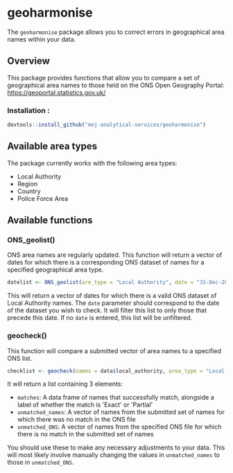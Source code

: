 # geoharmonise

The `geoharmonise` package allows you to correct errors in geographical area names within your data.

## Overview

This package provides functions that allow you to compare a set of geographical area names to those held on the ONS Open Geography Portal: https://geoportal.statistics.gov.uk/

### Installation :
```r
devtools::install_github("moj-analytical-services/geoharmonise")
```

## Available area types

The package currently works with the following area types:
- Local Authority
- Region
- Country
- Police Force Area

## Available functions

### ONS_geolist()

ONS area names are regularly updated. This function will return a vector of dates for which there is a corresponding ONS dataset of names for a specified geographical area type.

```r
datelist <- ONS_geolist(are_type = "Local Authority", date = "31-Dec-20")
```

This will return a vector of dates for which there is a valid ONS dataset of Local Authority names. The `date` parameter should correspond to the date of the dataset you wish to check.
It will filter this list to only those that precede this date. If no `date` is entered, this list will be unfiltered.

### geocheck()

This function will compare a submitted vector of area names to a specified ONS list.

```r
checklist <- geocheck(names = data$local_authority, area_type = "Local Authority", ONS_filedate = "01-Apr-20")
```

It will return a list containing 3 elements:
* `matches`: A data frame of names that successfully match, alongside a label of whether the match is 'Exact' or 'Partial'
* `unmatched_names`: A vector of names from the submitted set of names for which there was no match in the ONS file
* `unmatched_ONS`: A vector of names from the specified ONS file for which there is no match in the submitted set of names 

You should use these to make any necessary adjustments to your data. This will most likely involve manually changing the values in `unmatched_names` to those in `unmatched_ONS`.
